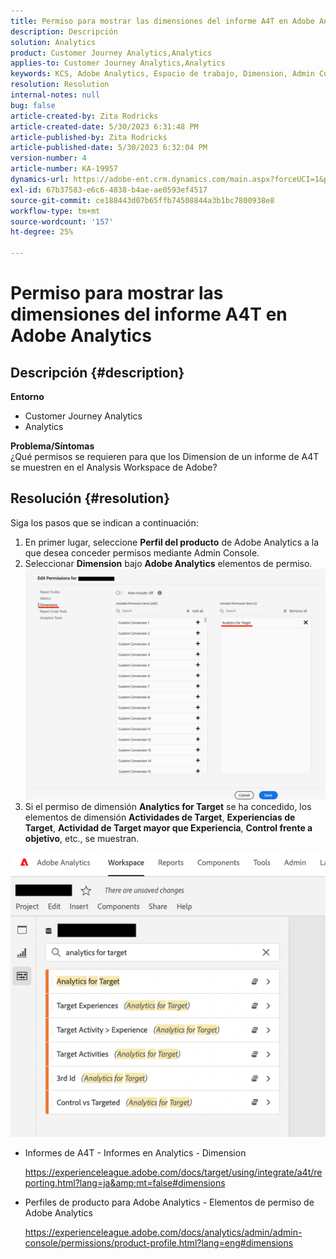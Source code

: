 ```yaml
---
title: Permiso para mostrar las dimensiones del informe A4T en Adobe Analytics
description: Descripción
solution: Analytics
product: Customer Journey Analytics,Analytics
applies-to: Customer Journey Analytics,Analytics
keywords: KCS, Adobe Analytics, Espacio de trabajo, Dimension, Admin Console
resolution: Resolution
internal-notes: null
bug: false
article-created-by: Zita Rodricks
article-created-date: 5/30/2023 6:31:48 PM
article-published-by: Zita Rodricks
article-published-date: 5/30/2023 6:32:04 PM
version-number: 4
article-number: KA-19957
dynamics-url: https://adobe-ent.crm.dynamics.com/main.aspx?forceUCI=1&pagetype=entityrecord&etn=knowledgearticle&id=fc20e539-18ff-ed11-8f6e-6045bd006b25
exl-id: 67b37583-e6c6-4838-b4ae-ae0593ef4517
source-git-commit: ce188443d07b65ffb74508844a3b1bc7800938e8
workflow-type: tm+mt
source-wordcount: '157'
ht-degree: 25%

---
```


# Permiso para mostrar las dimensiones del informe A4T en Adobe Analytics

## Descripción {#description}

<b>Entorno</b>
- Customer Journey Analytics
- Analytics

<b>Problema/Síntomas</b><br>¿Qué permisos se requieren para que los Dimension de un informe de A4T se muestren en el Analysis Workspace de Adobe?

## Resolución {#resolution}

Siga los pasos que se indican a continuación:
1. En primer lugar, seleccione <b>Perfil del producto</b> de Adobe Analytics a la que desea conceder permisos mediante Admin Console.
2. Seleccionar <b>Dimension</b> bajo <b>Adobe Analytics</b> elementos de permiso.\
   ![](assets/123b13c2-bb08-ed11-82e4-00224809a4ae.png)
3. Si el permiso de dimensión <b>Analytics for Target</b> se ha concedido, los elementos de dimensión <b>Actividades de Target</b>, <b>Experiencias de Target</b>, <b>Actividad de Target mayor que Experiencia</b>, <b>Control frente a objetivo</b>, etc., se muestran.


![](assets/8b0bbd95-f4f5-ec11-bb3d-000d3a5b0d3b.png)

- Informes de A4T - Informes en Analytics - Dimension

  https://experienceleague.adobe.com/docs/target/using/integrate/a4t/reporting.html?lang=ja&amp;mt=false#dimensions
- Perfiles de producto para Adobe Analytics - Elementos de permiso de Adobe Analytics

  https://experienceleague.adobe.com/docs/analytics/admin/admin-console/permissions/product-profile.html?lang=eng#dimensions
